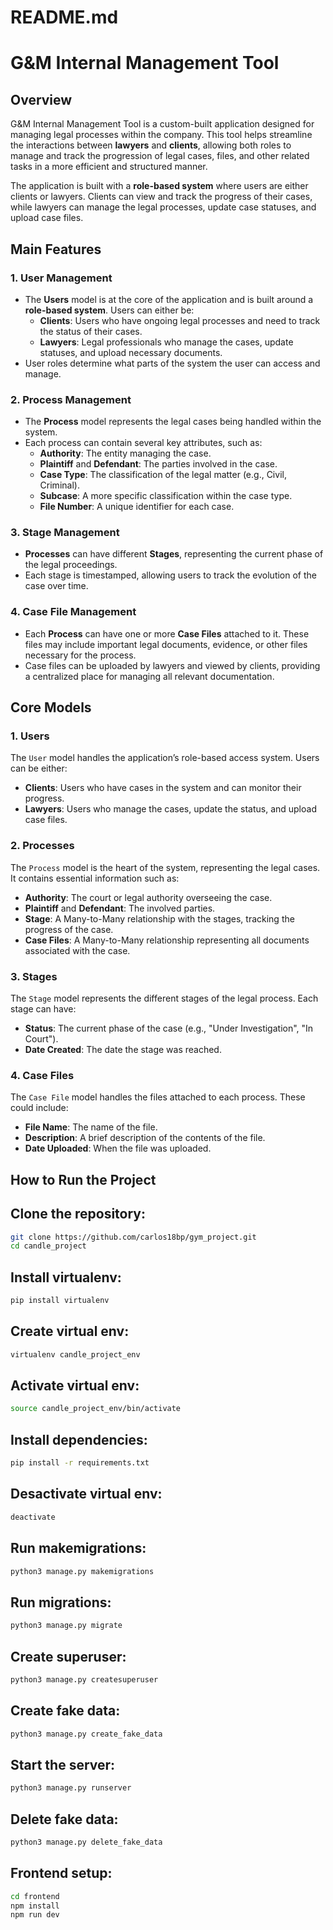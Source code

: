 # README.md

# G&M Internal Management Tool

## Overview

G&M Internal Management Tool is a custom-built application designed for managing legal processes within the company. This tool helps streamline the interactions between **lawyers** and **clients**, allowing both roles to manage and track the progression of legal cases, files, and other related tasks in a more efficient and structured manner. 

The application is built with a **role-based system** where users are either clients or lawyers. Clients can view and track the progress of their cases, while lawyers can manage the legal processes, update case statuses, and upload case files.

## Main Features

### 1. **User Management**
   - The **Users** model is at the core of the application and is built around a **role-based system**. Users can either be:
     - **Clients**: Users who have ongoing legal processes and need to track the status of their cases.
     - **Lawyers**: Legal professionals who manage the cases, update statuses, and upload necessary documents.
   - User roles determine what parts of the system the user can access and manage.

### 2. **Process Management**
   - The **Process** model represents the legal cases being handled within the system.
   - Each process can contain several key attributes, such as:
     - **Authority**: The entity managing the case.
     - **Plaintiff** and **Defendant**: The parties involved in the case.
     - **Case Type**: The classification of the legal matter (e.g., Civil, Criminal).
     - **Subcase**: A more specific classification within the case type.
     - **File Number**: A unique identifier for each case.

### 3. **Stage Management**
   - **Processes** can have different **Stages**, representing the current phase of the legal proceedings.
   - Each stage is timestamped, allowing users to track the evolution of the case over time.

### 4. **Case File Management**
   - Each **Process** can have one or more **Case Files** attached to it. These files may include important legal documents, evidence, or other files necessary for the process.
   - Case files can be uploaded by lawyers and viewed by clients, providing a centralized place for managing all relevant documentation.

## Core Models

### 1. **Users**
   The `User` model handles the application’s role-based access system. Users can be either:
   - **Clients**: Users who have cases in the system and can monitor their progress.
   - **Lawyers**: Users who manage the cases, update the status, and upload case files.

### 2. **Processes**
   The `Process` model is the heart of the system, representing the legal cases. It contains essential information such as:
   - **Authority**: The court or legal authority overseeing the case.
   - **Plaintiff** and **Defendant**: The involved parties.
   - **Stage**: A Many-to-Many relationship with the stages, tracking the progress of the case.
   - **Case Files**: A Many-to-Many relationship representing all documents associated with the case.

### 3. **Stages**
   The `Stage` model represents the different stages of the legal process. Each stage can have:
   - **Status**: The current phase of the case (e.g., "Under Investigation", "In Court").
   - **Date Created**: The date the stage was reached.

### 4. **Case Files**
   The `Case File` model handles the files attached to each process. These could include:
   - **File Name**: The name of the file.
   - **Description**: A brief description of the contents of the file.
   - **Date Uploaded**: When the file was uploaded.


## How to Run the Project

## Clone the repository:
```bash
git clone https://github.com/carlos18bp/gym_project.git
cd candle_project
```

## Install virtualenv:
```bash
pip install virtualenv
```

## Create virtual env:
```bash
virtualenv candle_project_env
```

## Activate virtual env:
```bash
source candle_project_env/bin/activate
```

## Install dependencies:
```bash
pip install -r requirements.txt
```

## Desactivate virtual env:
```bash
deactivate
```

## Run makemigrations:
```bash
python3 manage.py makemigrations
```

## Run migrations:
```bash
python3 manage.py migrate
```

## Create superuser:
```bash
python3 manage.py createsuperuser
```

## Create fake data:
```bash
python3 manage.py create_fake_data
```

## Start the server:
```bash
python3 manage.py runserver
```

## Delete fake data:
```bash
python3 manage.py delete_fake_data
```

## Frontend setup:
```bash
cd frontend
npm install
npm run dev
```
